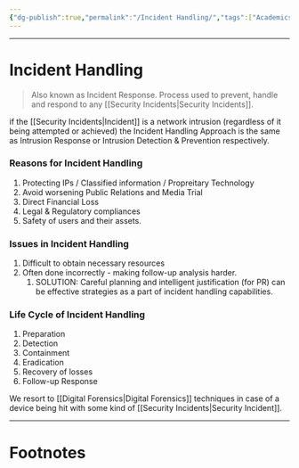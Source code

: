 ```yaml
---
{"dg-publish":true,"permalink":"/Incident Handling/","tags":["Academics","CyberSec"]}
---
```



---
# Incident Handling
> Also known as Incident Response.
> Process used to prevent, handle and respond to any [[Security Incidents\|Security Incidents]].

if the [[Security Incidents\|Incident]] is a network intrusion (regardless of it being attempted or achieved) the Incident Handling Approach is the same as Intrusion Response or Intrusion Detection & Prevention respectively.

### Reasons for Incident Handling
1. Protecting IPs / Classified information / Propreitary Technology
2. Avoid worsening Public Relations and Media Trial
3. Direct Financial Loss
4. Legal & Regulatory compliances
5. Safety of users and their assets.

### Issues in Incident Handling
1. Difficult to obtain necessary resources
2. Often done incorrectly - making follow-up analysis harder.
	1. SOLUTION: Careful planning and intelligent justification (for PR) can be effective strategies as a part of incident handling capabilities.

### Life Cycle of Incident Handling
1. Preparation
2. Detection
3. Containment
4. Eradication
5. Recovery of losses
6. Follow-up Response

We resort to [[Digital Forensics\|Digital Forensics]] techniques in case of a device being hit with some kind of [[Security Incidents\|Security Incident]].

---
# Footnotes